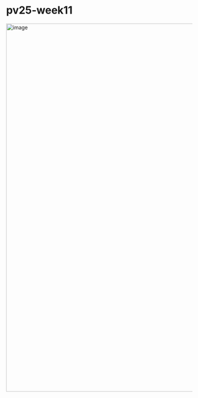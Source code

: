 # pv25-week11

<img width="996" alt="image" src="https://github.com/user-attachments/assets/1498f1db-3231-4ad0-adb7-3a378ad19278" />

